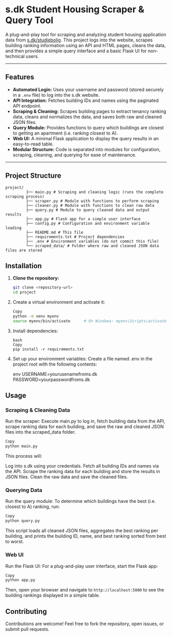 # s.dk Student Housing Scraper & Query Tool

A plug-and-play tool for scraping and analyzing student housing application data from [s.dk/studiebolig](https://mit.s.dk/studiebolig/). This project logs into the website, scrapes building ranking information using an API and HTML pages, cleans the data, and then provides a simple query interface and a basic Flask UI for non-technical users.

---

## Features

- **Automated Login:** Uses your username and password (stored securely in a `.env` file) to log into the s.dk website.
- **API Integration:** Fetches building IDs and names using the paginated API endpoint.
- **Scraping & Cleaning:** Scrapes building pages to extract tenancy ranking data, cleans and normalizes the data, and saves both raw and cleaned JSON files.
- **Query Module:** Provides functions to query which buildings are closest to getting an apartment (i.e. ranking closest to A).
- **Web UI:** A minimal Flask application to display the query results in an easy-to-read table.
- **Modular Structure:** Code is separated into modules for configuration, scraping, cleaning, and querying for ease of maintenance.

---

## Project Structure

```
project/
         ├── main.py # Scraping and cleaning logic (runs the complete scraping process) 
         ├── scraper.py # Module with functions to perform scraping 
         ├── cleaner.py # Module with functions to clean raw data 
         ├── query.py # Module to query cleaned data and output results 
         ├── app.py # Flask app for a simple user interface 
         ├── config.py # Configuration and environment variable loading 
         ├── README.md # This file 
         ├── requirements.txt # Project dependencies 
         ├── .env # Environment variables (do not commit this file) 
         └── scraped_data/ # Folder where raw and cleaned JSON data files are stored
```
## Installation

1. **Clone the repository:**

   ```bash
   git clone <repository-url>
   cd project
    ```

2. Create a virtual environment and activate it:

    ```bash
    Copy
    python -m venv myenv
    source myenv/bin/activate      # On Windows: myenv\Scripts\activate
    ```
3. Install dependencies:
    ```
    bash
    Copy
    pip install -r requirements.txt
    ```

4. Set up your environment variables:
Create a file named .env in the project root with the following contents:

    env
    USERNAME=yourusenamefroms.dk
    PASSWORD=yourpasswordfroms.dk
    
## Usage
### Scraping & Cleaning Data
Run the scraper:
Execute main.py to log in, fetch building data from the API, scrape ranking data for each building, and save the raw and cleaned JSON files into the scraped_data folder.

```bash
Copy
python main.py
```
This process will:

Log into s.dk using your credentials.
Fetch all building IDs and names via the API.
Scrape the ranking data for each building and store the results in JSON files.
Clean the raw data and save the cleaned files.

### Querying Data
Run the query module:
To determine which buildings have the best (i.e. closest to A) ranking, run:

```bash
Copy
python query.py
```
This script loads all cleaned JSON files, aggregates the best ranking per building, and prints the building ID, name, and best ranking sorted from best to worst.

### Web UI
Run the Flask UI:
For a plug-and-play user interface, start the Flask app:

```bash
Copy
python app.py
```
Then, open your browser and navigate to ```http://localhost:5000``` to see the building rankings displayed in a simple table.


## Contributing
Contributions are welcome! Feel free to fork the repository, open issues, or submit pull requests.
